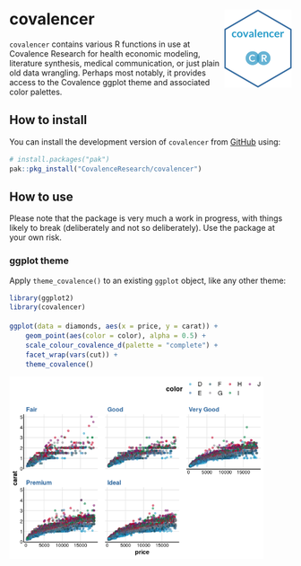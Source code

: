
<!-- README.md is generated from README.Rmd. Please edit that file -->

# covalencer <a href="https://covalenceresearch.github.io/covalencer/"><img src="man/figures/logo.png" align="right" height="139" alt="covalencer website" /></a>

<!-- badges: start -->
<!-- badges: end -->

`covalencer` contains various R functions in use at Covalence Research
for health economic modeling, literature synthesis, medical
communication, or just plain old data wrangling. Perhaps most notably,
it provides access to the Covalence ggplot theme and associated color
palettes.

## How to install

You can install the development version of `covalencer` from
[GitHub](https://github.com/CovalenceResearch/covalencer) using:

``` r
# install.packages("pak")
pak::pkg_install("CovalenceResearch/covalencer")
```

## How to use

Please note that the package is very much a work in progress, with
things likely to break (deliberately and not so deliberately). Use the
package at your own risk.

### ggplot theme

Apply `theme_covalence()` to an existing `ggplot` object, like any other
theme:

``` r
library(ggplot2)
library(covalencer)

ggplot(data = diamonds, aes(x = price, y = carat)) +
    geom_point(aes(color = color), alpha = 0.5) +
    scale_colour_covalence_d(palette = "complete") +
    facet_wrap(vars(cut)) +
    theme_covalence()
```

<img src="man/figures/README-example-1.png" width="90%" />
